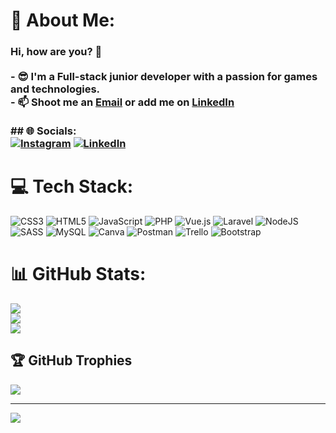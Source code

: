 # 💫 About Me:
### Hi, how are you? 👋<br><br>- 😎 I'm a Full-stack junior developer with a passion for games and technologies.<br>- 📫 Shoot me an [Email](nicholas.peara@gmail.com) or add me on [LinkedIn](https://www.linkedin.com/in/nicholas-peara-451010210/)<br><br>## 🌐 Socials:<br>[![Instagram](https://img.shields.io/badge/Instagram-%23E4405F.svg?logo=Instagram&logoColor=white)](https://www.instagram.com/nicholasp_92/) [![LinkedIn](https://img.shields.io/badge/LinkedIn-%230077B5.svg?logo=linkedin&logoColor=white)](https://www.linkedin.com/in/nicholas-peara-451010210/) 


# 💻 Tech Stack:
![CSS3](https://img.shields.io/badge/css3-%231572B6.svg?style=for-the-badge&logo=css3&logoColor=white) ![HTML5](https://img.shields.io/badge/html5-%23E34F26.svg?style=for-the-badge&logo=html5&logoColor=white) ![JavaScript](https://img.shields.io/badge/javascript-%23323330.svg?style=for-the-badge&logo=javascript&logoColor=%23F7DF1E) ![PHP](https://img.shields.io/badge/php-%23777BB4.svg?style=for-the-badge&logo=php&logoColor=white) ![Vue.js](https://img.shields.io/badge/vuejs-%2335495e.svg?style=for-the-badge&logo=vuedotjs&logoColor=%234FC08D) ![Laravel](https://img.shields.io/badge/laravel-%23FF2D20.svg?style=for-the-badge&logo=laravel&logoColor=white) ![NodeJS](https://img.shields.io/badge/node.js-6DA55F?style=for-the-badge&logo=node.js&logoColor=white) ![SASS](https://img.shields.io/badge/SASS-hotpink.svg?style=for-the-badge&logo=SASS&logoColor=white) ![MySQL](https://img.shields.io/badge/mysql-%2300f.svg?style=for-the-badge&logo=mysql&logoColor=white) ![Canva](https://img.shields.io/badge/Canva-%2300C4CC.svg?style=for-the-badge&logo=Canva&logoColor=white) ![Postman](https://img.shields.io/badge/Postman-FF6C37?style=for-the-badge&logo=postman&logoColor=white) ![Trello](https://img.shields.io/badge/Trello-%23026AA7.svg?style=for-the-badge&logo=Trello&logoColor=white) ![Bootstrap](https://img.shields.io/badge/bootstrap-%23563D7C.svg?style=for-the-badge&logo=bootstrap&logoColor=white)
# 📊 GitHub Stats:
![](https://github-readme-stats.vercel.app/api?username=NicholasPeara92&theme=gotham&hide_border=false&include_all_commits=false&count_private=false)<br/>
![](https://github-readme-streak-stats.herokuapp.com/?user=NicholasPeara92&theme=gotham&hide_border=false)<br/>
![](https://github-readme-stats.vercel.app/api/top-langs/?username=NicholasPeara92&theme=gotham&hide_border=false&include_all_commits=false&count_private=false&layout=compact)

## 🏆 GitHub Trophies
![](https://github-profile-trophy.vercel.app/?username=NicholasPeara92&theme=discord&no-frame=false&no-bg=false&margin-w=4)

---
[![](https://visitcount.itsvg.in/api?id=NicholasPeara92&icon=0&color=1)](https://visitcount.itsvg.in)
